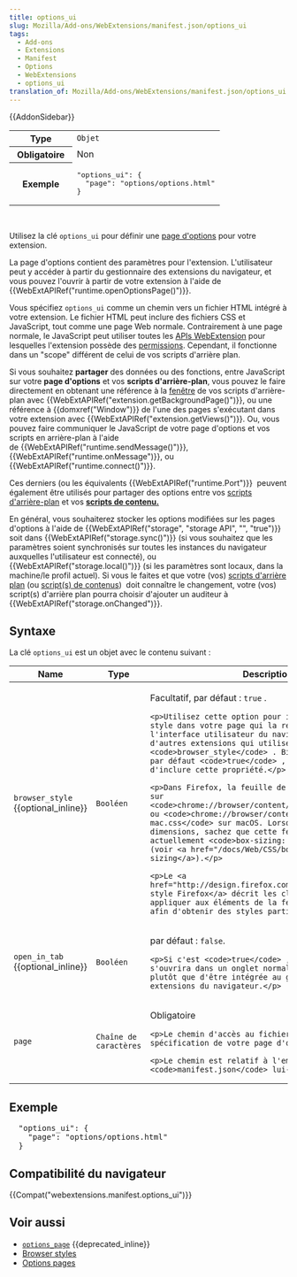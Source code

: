 ```yaml
---
title: options_ui
slug: Mozilla/Add-ons/WebExtensions/manifest.json/options_ui
tags:
  - Add-ons
  - Extensions
  - Manifest
  - Options
  - WebExtensions
  - options_ui
translation_of: Mozilla/Add-ons/WebExtensions/manifest.json/options_ui
---
```

<div>{{AddonSidebar}}</div>

<table class="standard-table" style="height: 166px; width: 852px;">
 <tbody>
  <tr>
   <th scope="row" style="width: 30%;">Type</th>
   <td><code>Objet</code></td>
  </tr>
  <tr>
   <th scope="row">Obligatoire</th>
   <td>Non</td>
  </tr>
  <tr>
   <th scope="row">Exemple</th>
   <td>
    <pre class="brush: json;">
"options_ui": {
  "page": "options/options.html"
}</pre>
   </td>
  </tr>
 </tbody>
</table>

<p>Utilisez la clé <code>options_ui</code> pour définir une <a href="/fr/Add-ons/WebExtensions/Options_pages">page d'options</a> pour votre extension.</p>

<p>La page d'options contient des paramètres pour l'extension. L'utilisateur peut y accéder à partir du gestionnaire des extensions du navigateur, et vous pouvez l'ouvrir à partir de votre extension à l'aide de {{WebExtAPIRef("runtime.openOptionsPage()")}}.</p>

<p>Vous spécifiez <code>options_ui</code> comme un chemin vers un fichier HTML intégré à votre extension. Le fichier HTML peut inclure des fichiers CSS et JavaScript, tout comme une page Web normale. Contrairement à une page normale, le JavaScript peut utiliser toutes les <a href="/fr/Add-ons/WebExtensions/API">APIs WebExtension</a> pour lesquelles l'extension possède des <a href="/fr/Add-ons/WebExtensions/manifest.json/permissions">permissions</a>. Cependant, il fonctionne dans un "scope" différent de celui de vos scripts d'arrière plan.</p>

<p>Si vous souhaitez <strong>partager</strong> des données ou des fonctions, entre JavaScript sur votre <strong>page d'options</strong> et vos <strong>scripts d'arrière-plan</strong>, vous pouvez le faire directement en obtenant une référence à la <a href="/fr/docs/Web/API/Window">fenêtre</a> de vos scripts d'arrière-plan avec {{WebExtAPIRef("extension.getBackgroundPage()")}}, ou une référence à {{domxref("Window")}} de l'une des pages s'exécutant dans votre extension avec {{WebExtAPIRef("extension.getViews()")}}. Ou, vous pouvez faire communiquer le JavaScript de votre page d'options et vos scripts en arrière-plan à l'aide de {{WebExtAPIRef("runtime.sendMessage()")}}, {{WebExtAPIRef("runtime.onMessage")}}, ou {{WebExtAPIRef("runtime.connect()")}}.</p>

<p>Ces derniers (ou les équivalents {{WebExtAPIRef("runtime.Port")}}  peuvent également être utilisés pour partager des options entre vos <a href="/fr/Add-frs/WebExtensions/Background_scripts">scripts d'arrière-plan</a> et vos <strong><a href="/fr/Add-ons/WebExtensions/Content_scripts">scripts de contenu.</a></strong></p>

<p>En général, vous souhaiterez stocker les options modifiées sur les pages d'options à l'aide de {{WebExtAPIRef("storage", "storage API", "", "true")}}  soit dans {{WebExtAPIRef("storage.sync()")}} (si vous souhaitez que les paramètres soient synchronisés sur toutes les instances du navigateur auxquelles l'utilisateur est connecté), ou {{WebExtAPIRef("storage.local()")}} (si les paramètres sont locaux, dans la machine/le profil actuel). Si vous le faites et que votre (vos) <a href="/fr/Add-ons/WebExtensions/Background_scripts">scripts d'arrière plan</a> (ou <a href="/fr/docs/">script(s) de contenus</a>)  doit connaître le changement, votre (vos) script(s) d'arrière plan pourra choisir d'ajouter un auditeur à {{WebExtAPIRef("storage.onChanged")}}.</p>

<h2 id="Syntaxe">Syntaxe</h2>

<p>La clé <code>options_ui</code> est un objet avec le contenu suivant :</p>

<table class="standard-table">
 <thead>
  <tr>
   <th scope="col">Name</th>
   <th scope="col">Type</th>
   <th scope="col">Description</th>
  </tr>
 </thead>
 <tbody>
  <tr>
   <td><code>browser_style</code><br>
    {{optional_inline}}</td>
   <td><code>Booléen</code></td>
   <td>
    <p>Facultatif, par défaut : <code>true</code> .</p>

    <p>Utilisez cette option pour inclure une feuille de style dans votre page qui la rendra compatible avec l'interface utilisateur du navigateur et avec d'autres extensions qui utilisent la propriété <code>browser_style</code> . Bien qu'il contienne par défaut <code>true</code> , il est recommandé d'inclure cette propriété.</p>

    <p>Dans Firefox, la feuille de style peut être vue sur <code>chrome://browser/content/extension.css</code>, ou <code>chrome://browser/content/extension-mac.css</code> sur macOS. Lorsque vous fixez les dimensions, sachez que cette feuille de style fixe actuellement <code>box-sizing: border-box</code> (voir <a href="/docs/Web/CSS/box-sizing">box-sizing</a>).</p>

    <p>Le <a href="http://design.firefox.com/photon/">guide de style Firefox</a> décrit les classes que vous pouvez appliquer aux éléments de la fenêtre contextuelle afin d'obtenir des styles particuliers.</p>
   </td>
  </tr>
  <tr>
   <td><code>open_in_tab</code><br>
    {{optional_inline}}</td>
   <td><code>Booléen</code></td>
   <td>
    <p>par défaut : <code>false</code>.</p>

    <p>Si c'est <code>true</code> , la page options s'ouvrira dans un onglet normal du navigateur, plutôt que d'être intégrée au gestionnaire des extensions du navigateur.</p>
   </td>
  </tr>
  <tr>
   <td><code>page</code></td>
   <td><code>Chaîne de caractères</code></td>
   <td>
    <p>Obligatoire</p>

    <p>Le chemin d'accès au fichier HTML contenant la spécification de votre page d'options.</p>

    <p>Le chemin est relatif à l'emplacement du <code>manifest.json</code> lui-même.</p>
   </td>
  </tr>
 </tbody>
</table>

<h2 id="Exemple">Exemple</h2>

<pre class="brush: json;">  "options_ui": {
    "page": "options/options.html"
  }</pre>

<h2 id="Compatibilité_du_navigateur">Compatibilité du navigateur</h2>



<p>{{Compat("webextensions.manifest.options_ui")}}</p>

<h2 id="Voir_aussi">Voir aussi</h2>

<ul>
 <li><code><a href="/fr/docs/Mozilla/Add-ons/WebExtensions/manifest.json/options_page">options_page</a></code> {{deprecated_inline}}</li>
 <li><a href="/fr/docs/Mozilla/Add-ons/WebExtensions/user_interface/Browser_styles">Browser styles</a></li>
 <li><a href="/fr/docs/Mozilla/Add-ons/WebExtensions/user_interface/Options_pages">Options pages</a></li>
</ul>
